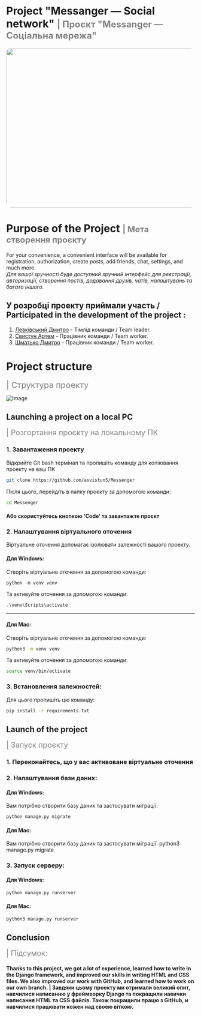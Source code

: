 <h1>Project "Messanger — Social network" <span style="color: gray; font-size: 24px;">| Проєкт "Messanger — Соціальна мережа"</span></h1>

<img src="https://lh3.googleusercontent.com/fife/ALs6j_HfcNa0390Lq30nsnh7fMAGJN-7PsR2G38yFcj2tZozEuSMG_MHnAIBpu7bafsXCHmya4LPRCcg5L9ziMTqUH82VrMhpXTZzCVXzni5WlruXycfNFdsHoc19RjBieabPEg5Cb8Io19j9GgV15IcdRDZ_WtGkXYeksZ2h1K-SjuflgjELJU1pModQXsm-PhkI53Vot_cQhnRlIakqO0DH72RCLFzLTe1NcyRMDqxSWQwxLElyxOngxtPQGIY1ugAxmS-qSgsuZdCesTikgQFozEHdIpyqlvXgGNpXFHPSgm3FGubO3uI_Lf23_4lMuVFiDNPK4Xxvoq6zjyV9HkIB5FBYt_BXBItMGUfeUEgsnO3QwkSi14M3RP0tf0ufmzIJ_W2JDR8CJMIX2UCDww9iitdUrA7tw93vPCg69jQdeF2ajFGt7TJvVcuiE9XQgSWVJKTlJLOvU9FY7QiC_vBvwfwR-W27swQE3ch680gOvReh3F3GNqVM1BT_B3chl9fTRNced2e_u_cv2K8CT9X0lJxGSS-nh6sDzksc2eSeJL1Hb5C7555BbHuiYBOpJqBFHCTj5zDk8ExF5tidsgpAid_7pMq5H-D536Y-nx_Ka-YvH7GloYCS8yLSzJ17Lb7D6Qj2CJt1IH2yl8GpzJaUFo3JJuVX0V6tSDZ7YFPO1JhJ-xIj3iUmJYKGgeKqIMDUoPkP61ZnGDaS5FqyTm48f5tDsg0nphOH29cczgozjtiPFnshu9gZE2P1CBBRmxSBV1T4UoV6-OFDr30cITe1M8DOb3marLVqY0cswhuTIKy0U9bVaVS6rqzxMiMLBLmpfgHXe5cZXV5ifv7H2S8d7sJ3bYx3JB3XTM_db2WoF73TBijrtucMhsj7rO5g5LWHSEPR4ZcSY1_vYfAkk0yGQ9b0DBVTkWiY3t5a8siZjxWYuh9L5ZdYD5ad46uDF30B1w9ecTSEsR94bBp7ax5WjBXvFFWhlSYi-l-lf1Prud2hT3AlM2c5GUDlJ09fw-hvsWT84pdwmR02VS4uLhSMuMFAfec09OsklJph_Lz8M84Ejo6fZLFv97CT32PgcKTIafOhrdZZmQ3vR8it0dduzFpPhVTCFDldtSzODq_nNV-F7-Adv1yQBMuXyJhRYMMuG0y45PFYp8s3WMHq1wWAAyaVefBrlIWV8AqME4G4VW3WlYfm-s4lSaOnPHs99SDu_4B7JiwW_c8oRqqRGXjjYwlJeaLeF-OMaOHtduHq3fiyIzX8AP8-SQpChMXlA2CbOAF84njMooOeZDYnFlevb-WDF5bFM5y4voMCrbzq-pidzi2h-vmeEQgmCqg2cp6QHnII-CuOs-yU190WG_PDQArgcqJAgIHw-maxlFL95FRozyJdaQFRB69KZF3ZLyVMRF-xNcxf-4-9xgWXR0NG7zetNhu5laR3BziUPMg_WMWksH2EM5_lu5fhhj55YRrt7dgRdmYbhxNLBYndmuyWPHHEAfawDqyP6GHr97tuFI7mVT3UGzzDW4P5AbUGwBQ_01zU3Hd9SXnnBXUwsOkoOgyOuVfl6VOlBGbQ5n-2Vr5RxebAl2YO9Wcqivo6lGM9TEBOi7SmjEzL2oSIbkxu644ZhNBBV7RS9ND4xh2K-c=w1920-h922?auditContext=forDisplay" style="width: 800px; height: 425px; border-radius: 12px; webkit-user-drag: none; user-select: none;">

<h1>Purpose of the Project <span style="color: gray; font-size: 22px;">| Мета створення проєкту</span></h1>

For your convenience, a convenient interface will be available for registration, authorization, create posts, add friends, chat, settings, and much more.  
*Для вашої зручності буде доступний зручний інтерфейс для реєстрації, авторизації, створення постів, додавання друзів, чатів, налаштувань та багато іншого.*

## У розробці проекту приймали участь / Participated in the development of the project :
1. [Левківський Дмитро](https://github.com/Levkivskiydmitro) - Тімлід команди / Team leader.
2. [Свистун Артем](https://github.com/asvistun5) - Працівник команди / Team worker.
3. [Шматько Дмитро](https://github.com/DimaShmatko999) - Працівник команди / Team worker.

# Project structure
<span style="color: gray; font-size: 22px;">| Структура проекту</span>

![Image](http://bit.ly/4epMEbb)

## Launching a project on a local PC 
<span style="color: gray; font-size: 20px;">| Розгортання проєкту на локальному ПК</span>

### 1. Завантаження проекту
Відкрийте Git bash термінал та пропишіть команду для копіювання проекту на ваш ПК
```bash
git clone https://github.com/asvistun5/Messenger
```
Після цього, перейдіть в папку проєкту за допомогою команди:
```bash
cd Messenger
```

#### Або скористуйтесь кнопкою 'Code' та завантажте проєкт

### 2. Налаштування віртуального оточення
Віртуальне оточення допомагає ізолювати залежності вашого проекту.
#### Для Windows:
Створіть віртуальне оточення за допомогою команди:
```powershell
python -m venv venv
```
Та активуйте оточення за допомогою команди:
```powershell
.\venv\Scripts\activate
```

---

#### Для Mac:
Створіть віртуальне оточення за допомогою команди:
```bash
python3 -m venv venv
```
Та активуйте оточення за допомогою команди:
```bash
source venv/bin/activate
```

### 3. Встановлення залежностей:
Для цього пропишіть цю команду:
```bash
pip install -r requirements.txt
```

## Launch of the project
<span style="color: gray; font-size: 20px;">| Запуск проєкту</span>

### 1. Переконайтесь, що у вас активоване віртуальне оточення
### 2. Налаштування бази даних:
#### Для Windows:
Вам потрібно створити базу даних та застосувати міграції:
```bash
python manage.py migrate
```

#### Для Mac:
Вам потрібно створити базу даних та застосувати міграції:
python3 manage.py migrate

### 3. Запуск серверу:
#### Для Windows:
```bash
python manage.py runserver
```

#### Для Mac:
```bash
python3 manage.py runserver
```

## Conclusion
<span style="color: gray; font-size: 20px;">| Підсумок:</span>
#### Thanks to this project, we got a lot of experience, learned how to write in the Django framework, and improved our skills in writing HTML and CSS files. We also improved our work with GitHub, and learned how to work on our own branch.  |  Завдяки цьому проекту ми отримали великий опит, навчилися написанню у фреймворку Django та покращили навички написання HTML та CSS файлів. Також покращили працю з GitHub, и навчилися працювати кожен над своею віткою.
